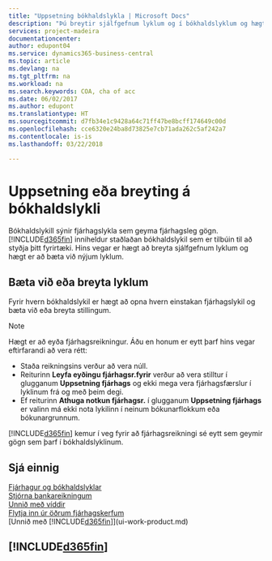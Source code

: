 ```yaml
---
title: "Uppsetning bókhaldslykla | Microsoft Docs"
description: "Þú breytir sjálfgefnum lyklum og í bókhaldslyklum og hægt er að bæta við nýjum lyklum."
services: project-madeira
documentationcenter: 
author: edupont04
ms.service: dynamics365-business-central
ms.topic: article
ms.devlang: na
ms.tgt_pltfrm: na
ms.workload: na
ms.search.keywords: COA, cha of acc
ms.date: 06/02/2017
ms.author: edupont
ms.translationtype: HT
ms.sourcegitcommit: d7fb34e1c9428a64c71ff47be8bcff174649c00d
ms.openlocfilehash: cce6320e24ba8d73825e7cb71ada262c5af242a7
ms.contentlocale: is-is
ms.lasthandoff: 03/22/2018

---
```

# <a name="setting-up-or-changing-the-chart-of-accounts"></a>Uppsetning eða breyting á bókhaldslykli
Bókhaldslykill sýnir fjárhagslykla sem geyma fjárhagsleg gögn. [!INCLUDE[d365fin](includes/d365fin_md.md)] inniheldur staðlaðan bókhaldslykil sem er tilbúin til að styðja þitt fyrirtæki.
Hins vegar er hægt að breyta sjálfgefnum lyklum og hægt er að bæta við nýjum lyklum.  

## <a name="adding-or-changing-accounts"></a>Bæta við eða breyta lyklum
Fyrir hvern bókhaldslykil er hægt að opna hvern einstakan fjárhagslykil og bæta við eða breyta stillingum.

> [!NOTE]  
>   Hægt er að eyða fjárhagsreikningur. Áðu en honum er eytt þarf hins vegar eftirfarandi að vera rétt:  

* Staða reikningsins verður að vera núll.  
* Reiturinn **Leyfa eyðingu fjárhagsr.fyrir** verður að vera stilltur í glugganum **Uppsetning fjárhags** og ekki mega vera fjárhagsfærslur í lyklinum frá og með þeim degi.  
* Ef reiturinn **Athuga notkun fjárhagsr.** í glugganum **Uppsetning fjárhags** er valinn má ekki nota lykilinn í neinum bókunarflokkum eða bókunargrunnum.  

[!INCLUDE[d365fin](includes/d365fin_md.md)] kemur í veg fyrir að fjárhagsreikningi sé eytt sem geymir gögn sem þarf í bókhaldslyklinum.  

## <a name="see-also"></a>Sjá einnig
[Fjárhagur og bókhaldslyklar](finance-general-ledger.md)  
[Stjórna bankareikningum](bank-manage-bank-accounts.md)  
[Unnið með víddir](finance-dimensions.md)  
[Flytja inn úr öðrum fjárhagskerfum](upload-data.md)  
[Unnið með [!INCLUDE[d365fin](includes/d365fin_md.md)]](ui-work-product.md)  

## [!INCLUDE[d365fin](includes/free_trial_md.md)]

